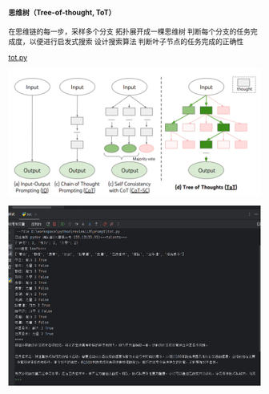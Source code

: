 #### 思维树（Tree-of-thought, ToT）

在思维链的每一步，采样多个分支
拓扑展开成一棵思维树
判断每个分支的任务完成度，以便进行启发式搜索
设计搜索算法
判断叶子节点的任务完成的正确性



 [tot.py](tot.py) 



![TOT](images\TOT.png)

![tot_result](images\tot_result.png)
